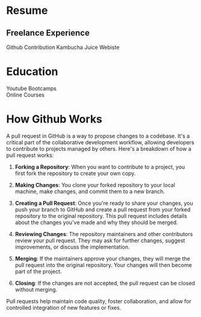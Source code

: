 # Resume 

## Freelance Experience

Github Contribution 
Kambucha Juice Webiste 

# Education 

Youtube 
Bootcamps  
Online Courses  

# How Github Works

A pull request in GitHub is a way to propose changes to a codebase. It's a critical part of the collaborative development workflow, allowing developers to contribute to projects managed by others. Here's a breakdown of how a pull request works:

1. **Forking a Repository**: When you want to contribute to a project, you first fork the repository to create your own copy.

2. **Making Changes**: You clone your forked repository to your local machine, make changes, and commit them to a new branch.

3. **Creating a Pull Request**: Once you're ready to share your changes, you push your branch to GitHub and create a pull request from your forked repository to the original repository. This pull request includes details about the changes you've made and why they should be merged.

4. **Reviewing Changes**: The repository maintainers and other contributors review your pull request. They may ask for further changes, suggest improvements, or discuss the implementation.

5. **Merging**: If the maintainers approve your changes, they will merge the pull request into the original repository. Your changes will then become part of the project.

6. **Closing**: If the changes are not accepted, the pull request can be closed without merging.

Pull requests help maintain code quality, foster collaboration, and allow for controlled integration of new features or fixes.
